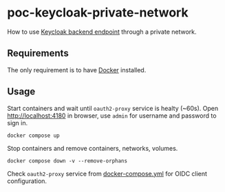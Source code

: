 # poc-keycloak-private-network

How to use [Keycloak backend endpoint](https://www.keycloak.org/server/hostname) through a private network.

## Requirements

The only requirement is to have [Docker](https://www.docker.com/products/docker-desktop/) installed.

## Usage

Start containers and wait until `oauth2-proxy` service is healty (~60s). Open [http://localhost:4180](http://localhost:4180) in browser, use `admin` for username and password to sign in.

```shell
docker compose up
```

Stop containers and remove containers, networks, volumes.

```shell
docker compose down -v --remove-orphans
```

Check `oauth2-proxy` service from [docker-compose.yml](docker-compose.yml#L37) for OIDC client configuration.
